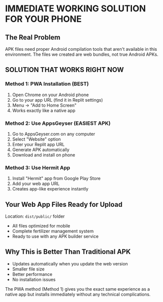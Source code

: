 # IMMEDIATE WORKING SOLUTION FOR YOUR PHONE

## The Real Problem
APK files need proper Android compilation tools that aren't available in this environment. The files we created are web bundles, not true Android APKs.

## SOLUTION THAT WORKS RIGHT NOW

### Method 1: PWA Installation (BEST)
1. Open Chrome on your Android phone
2. Go to your app URL (find it in Replit settings)
3. Menu → "Add to Home Screen"
4. Works exactly like a native app

### Method 2: Use AppsGeyser (EASIEST APK)
1. Go to AppsGeyser.com on any computer
2. Select "Website" option
3. Enter your Replit app URL
4. Generate APK automatically
5. Download and install on phone

### Method 3: Use Hermit App
1. Install "Hermit" app from Google Play Store
2. Add your web app URL
3. Creates app-like experience instantly

## Your Web App Files Ready for Upload
Location: `dist/public/` folder
- All files optimized for mobile
- Complete fertilizer management system
- Ready to use with any APK builder service

## Why This is Better Than Traditional APK
- Updates automatically when you update the web version
- Smaller file size
- Better performance
- No installation issues

The PWA method (Method 1) gives you the exact same experience as a native app but installs immediately without any technical complications.